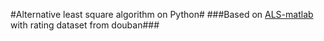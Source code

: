#Alternative least square algorithm on Python#
###Based on [ALS-matlab](http://www.hpl.hp.com/personal/Robert_Schreiber/papers/2008%20AAIM%20Netflix/netflix_aaim08(submitted).pdf) with rating dataset from douban###

